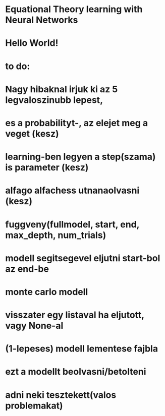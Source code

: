 # Equational Theory learning with Neural Networks
# Hello World!


# to do:
# Nagy hibaknal irjuk ki az 5 legvaloszinubb lepest,
# es a probabilityt-, az elejet meg a veget (kesz)

# learning-ben legyen a step(szama) is parameter (kesz)

# alfago alfachess utnanaolvasni (kesz)

# fuggveny(fullmodel, start, end, max_depth, num_trials)
# modell segitsegevel eljutni start-bol az end-be
# monte carlo modell
# visszater egy listaval ha eljutott, vagy None-al

# (1-lepeses) modell lementese fajbla
# ezt a modellt beolvasni/betolteni
# adni neki tesztekett(valos problemakat)
